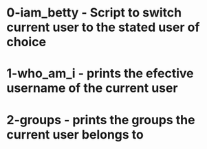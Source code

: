 # 0-iam_betty - Script to switch current user to the stated user of choice
# 1-who_am_i - prints the efective username of the current user
# 2-groups - prints the groups the current user belongs to

